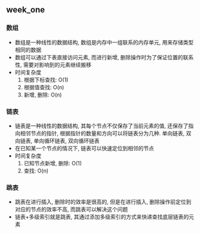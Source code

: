 ## week_one

### 数组
- 数组是一种线性的数据结构, 数组是内存中一组联系的内存单元, 用来存储类型相同的数据
- 数组可以通过下表直接访问元素, 而进行新增, 删除操作时为了保证位置的联系性, 需要对影响到的元素继续搬移
- 时间复杂度
    1. 根据下标查找: O(1)
    2. 根据值查找: O(n)
    3. 新增, 删除: O(n)

### 链表
- 链表是一种线性的数据结构, 其每个节点不仅保存了当前元素的值, 还保存了指向相邻节点的指针, 根据指针的数量和方向可以将链表分为几种. 单向链表, 双向链表, 单向循环链表, 双向循环链表
- 在已知某一个节点的情况下, 链表可以快速定位到相邻的节点
- 时间复杂度
    1. 已知节点新增, 删除: O(1)
    2. 查找: O(n) 

### 跳表
- 跳表在进行插入, 删除时的效率是很高的, 但是在进行插入, 删除操作前定位到对应的节点的效率不高, 而跳表可以解决这个问题
- 链表+多级索引就是跳表, 其通过添加多级索引的方式来快递查找底层链表的元素 
